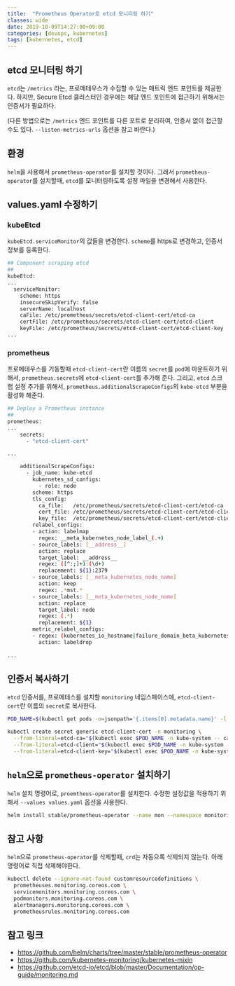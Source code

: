 ```yaml
---
title:  "Prometheus Operator로 etcd 모니터링 하기"
classes: wide
date: 2019-10-09T14:27:00+09:00
categories: [devops, kubernetes]
tags: [kubernetes, etcd]
---
```


## etcd 모니터링 하기
`etcd`는 `/metrics` 라는, 프로메테우스가 수집할 수 있는 매트릭 엔드 포인트를 제공한다.
하지만, Secure Etcd 클러스터인 경우에는 해당 엔드 포인트에 접근하기 위해서는 인증서가 필요하다.

(다른 방법으로는 `/metrics` 엔드 포인트를 다른 포트로 분리하여, 인증서 없이 접근할 수도 있다. `--listen-metrics-urls` 옵션을 참고 바란다.)


## 환경
`helm`을 사용해서 `prometheus-operator`를 설치할 것이다. 
그래서 `prometheus-operator`를 설치할때, `etcd`를 모니터링하도록 설정 파일을 변경해서 사용한다.

## values.yaml 수정하기

### kubeEtcd
`kubeEtcd.serviceMonitor`의 값들을 변경한다. `scheme`를 https로 변경하고, 인증서 정보를 등록한다.

```bash
## Component scraping etcd
##
kubeEtcd:
...
  serviceMonitor:
    scheme: https
    insecureSkipVerify: false
    serverName: localhost
    caFile: /etc/prometheus/secrets/etcd-client-cert/etcd-ca
    certFile: /etc/prometheus/secrets/etcd-client-cert/etcd-client
    keyFile: /etc/prometheus/secrets/etcd-client-cert/etcd-client-key
...

```

### prometheus
프로메테우스를 기동할때 `etcd-client-cert`란 이름의 `secret`를 `pod`에 마운트하기 위해서, 
`prometheus.secrets`에 `etcd-client-cert`를 추가해 준다.
그리고, `etcd` 스크랩 설정 추가를 위해서, 
`prometheus.additionalScrapeConfigs`의 `kube-etcd` 부분을 활성화 해준다.

```bash
## Deploy a Prometheus instance
##
prometheus:
...
    secrets:
      - "etcd-client-cert"

...

    additionalScrapeConfigs:
      - job_name: kube-etcd
        kubernetes_sd_configs:
          - role: node
        scheme: https
        tls_config:
          ca_file:   /etc/prometheus/secrets/etcd-client-cert/etcd-ca
          cert_file: /etc/prometheus/secrets/etcd-client-cert/etcd-client
          key_file:  /etc/prometheus/secrets/etcd-client-cert/etcd-client-key
        relabel_configs:
        - action: labelmap
          regex: __meta_kubernetes_node_label_(.+)
        - source_labels: [__address__]
          action: replace
          target_label: __address__
          regex: ([^:;]+):(\d+)
          replacement: ${1}:2379
        - source_labels: [__meta_kubernetes_node_name]
          action: keep
          regex: .*mst.*
        - source_labels: [__meta_kubernetes_node_name]
          action: replace
          target_label: node
          regex: (.*)
          replacement: ${1}
        metric_relabel_configs:
        - regex: (kubernetes_io_hostname|failure_domain_beta_kubernetes_io_region|beta_kubernetes_io_os|beta_kubernetes_io_arch|beta_kubernetes_io_instance_type|failure_domain_beta_kubernetes_io_zone)
          action: labeldrop
          
...

```


## 인증서 복사하기
`etcd` 인증서를, 프로메테스를 설치할 `monitoring` 네임스페이스에,
 `etcd-client-cert`란 이름의 `secret`로 복사한다.

```bash
POD_NAME=$(kubectl get pods -o=jsonpath='{.items[0].metadata.name}' -l component=kube-apiserver -n kube-system)

kubectl create secret generic etcd-client-cert -n monitoring \
  --from-literal=etcd-ca="$(kubectl exec $POD_NAME -n kube-system -- cat /etc/kubernetes/pki/etcd/ca.crt)" \
  --from-literal=etcd-client="$(kubectl exec $POD_NAME -n kube-system -- cat /etc/kubernetes/pki/etcd/healthcheck-client.crt)" \
  --from-literal=etcd-client-key="$(kubectl exec $POD_NAME -n kube-system -- cat /etc/kubernetes/pki/etcd/healthcheck-client.key)"

```

## `helm`으로 `prometheus-operator` 설치하기
`helm` 설치 명령어로, `proemtheus-operator`를 설치한다. 
수정한 설정값을 적용하기 위해서 `--values values.yaml` 옵션을 사용한다.

```bash
helm install stable/prometheus-operator --name mon --namespace monitoring --values values.yaml --tls
```

## 참고 사항
`helm`으로 `prometheus-operator`를 삭제할때, `crd`는 자동으록 삭제되지 않는다. 
아래 명령어로 직접 삭제해야한다.
```bash
kubectl delete --ignore-not-found customresourcedefinitions \
  prometheuses.monitoring.coreos.com \
  servicemonitors.monitoring.coreos.com \
  podmonitors.monitoring.coreos.com \
  alertmanagers.monitoring.coreos.com \
  prometheusrules.monitoring.coreos.com
``` 

## 참고 링크
- https://github.com/helm/charts/tree/master/stable/prometheus-operator
- https://github.com/kubernetes-monitoring/kubernetes-mixin
- https://github.com/etcd-io/etcd/blob/master/Documentation/op-guide/monitoring.md
